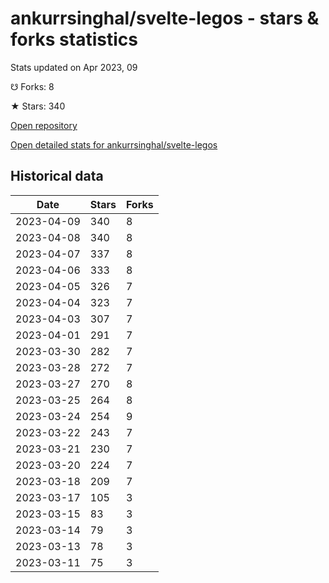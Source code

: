 # ankurrsinghal/svelte-legos - stars & forks statistics

Stats updated on Apr 2023, 09

☋ Forks: 8

★ Stars: 340

[Open repository](https://github.com/ankurrsinghal/svelte-legos)

[Open detailed stats for ankurrsinghal/svelte-legos](https://reviewgithub.com/rep/ankurrsinghal/svelte-legos)

## Historical data
| Date | Stars | Forks |
|------|-------|-------|
| 2023-04-09 | 340 | 8 | 
| 2023-04-08 | 340 | 8 | 
| 2023-04-07 | 337 | 8 | 
| 2023-04-06 | 333 | 8 | 
| 2023-04-05 | 326 | 7 | 
| 2023-04-04 | 323 | 7 | 
| 2023-04-03 | 307 | 7 | 
| 2023-04-01 | 291 | 7 | 
| 2023-03-30 | 282 | 7 | 
| 2023-03-28 | 272 | 7 | 
| 2023-03-27 | 270 | 8 | 
| 2023-03-25 | 264 | 8 | 
| 2023-03-24 | 254 | 9 | 
| 2023-03-22 | 243 | 7 | 
| 2023-03-21 | 230 | 7 | 
| 2023-03-20 | 224 | 7 | 
| 2023-03-18 | 209 | 7 | 
| 2023-03-17 | 105 | 3 | 
| 2023-03-15 | 83 | 3 | 
| 2023-03-14 | 79 | 3 | 
| 2023-03-13 | 78 | 3 | 
| 2023-03-11 | 75 | 3 | 

